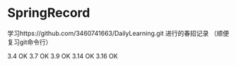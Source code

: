 # SpringRecord
学习https://github.com/3460741663/DailyLearning.git 进行的春招记录
（顺便复习git命令行）

3.4 OK
3.7 OK
3.9 OK
3.14 OK
3.16 OK
